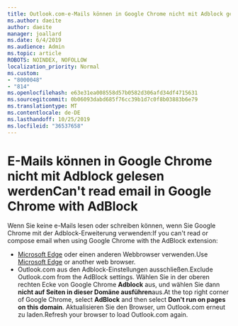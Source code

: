 ```yaml
---
title: Outlook.com-e-Mails können in Google Chrome nicht mit Adblock gelesen werden
ms.author: daeite
author: daeite
manager: joallard
ms.date: 6/4/2019
ms.audience: Admin
ms.topic: article
ROBOTS: NOINDEX, NOFOLLOW
localization_priority: Normal
ms.custom:
- "8000048"
- "814"
ms.openlocfilehash: e63e31ea008558d57b0582d306afd34df4715631
ms.sourcegitcommit: 0b06093dabd685f76cc39b1d7c0f8b03883b6e79
ms.translationtype: MT
ms.contentlocale: de-DE
ms.lasthandoff: 10/25/2019
ms.locfileid: "36537658"
---
```

# <a name="cant-read-email-in-google-chrome-with-adblock"></a><span data-ttu-id="db335-102">E-Mails können in Google Chrome nicht mit Adblock gelesen werden</span><span class="sxs-lookup"><span data-stu-id="db335-102">Can't read email in Google Chrome with AdBlock</span></span>

<span data-ttu-id="db335-103">Wenn Sie keine e-Mails lesen oder schreiben können, wenn Sie Google Chrome mit der Adblock-Erweiterung verwenden:</span><span class="sxs-lookup"><span data-stu-id="db335-103">If you can't read or compose email when using Google Chrome with the AdBlock extension:</span></span>

- <span data-ttu-id="db335-104">[Microsoft Edge](https://go.microsoft.com/fwlink/p/?linkid=2001503&amp;clcid=0x409) oder einen anderen Webbrowser verwenden.</span><span class="sxs-lookup"><span data-stu-id="db335-104">Use [Microsoft Edge](https://go.microsoft.com/fwlink/p/?linkid=2001503&amp;clcid=0x409) or another web browser.</span></span>
- <span data-ttu-id="db335-105">Outlook.com aus den Adblock-Einstellungen ausschließen.</span><span class="sxs-lookup"><span data-stu-id="db335-105">Exclude Outlook.com from the AdBlock settings.</span></span> <span data-ttu-id="db335-106">Wählen Sie in der oberen rechten Ecke von Google Chrome **Adblock** aus, und wählen Sie dann **nicht auf Seiten in dieser Domäne ausführen**aus.</span><span class="sxs-lookup"><span data-stu-id="db335-106">At the top right corner of Google Chrome, select **AdBlock** and then select **Don't run on pages on this domain**.</span></span> <span data-ttu-id="db335-107">Aktualisieren Sie den Browser, um Outlook.com erneut zu laden.</span><span class="sxs-lookup"><span data-stu-id="db335-107">Refresh your browser to load Outlook.com again.</span></span>